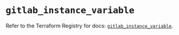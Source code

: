 # `gitlab_instance_variable`

Refer to the Terraform Registry for docs: [`gitlab_instance_variable`](https://registry.terraform.io/providers/gitlabhq/gitlab/18.0.0/docs/resources/instance_variable).
